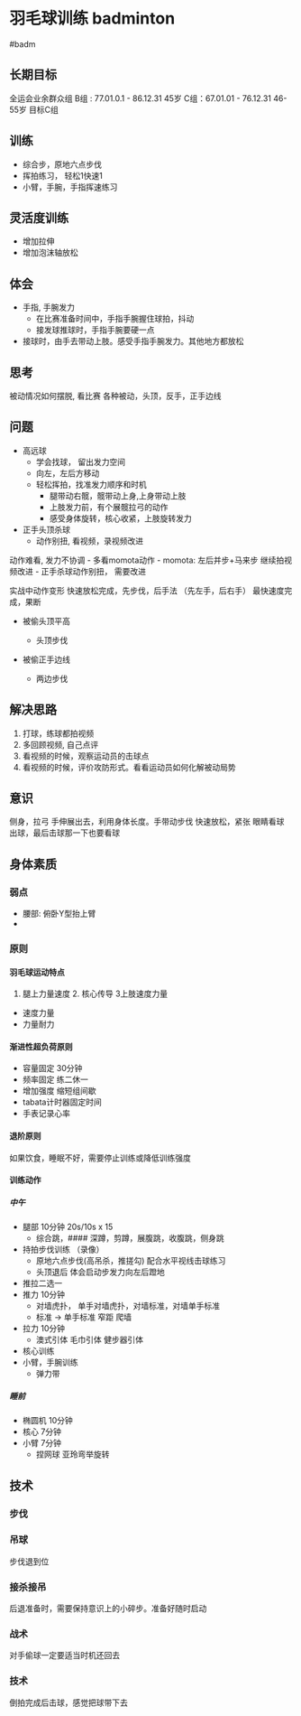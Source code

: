 # 羽毛球训练 badminton

#badm

## 长期目标

全运会业余群众组
B组 : 77.01.0.1 - 86.12.31 45岁
C组：67.01.01 - 76.12.31   46-55岁
目标C组

## 训练
- 综合步，原地六点步伐
- 挥拍练习， 轻松1快速1
- 小臂，手腕，手指挥速练习

## 灵活度训练
- 增加拉伸
- 增加泡沫轴放松

## 体会
- 手指, 手腕发力
	- 在比赛准备时间中，手指手腕握住球拍，抖动
	- 接发球推球时，手指手腕要硬一点
- 接球时，由手去带动上肢。感受手指手腕发力。其他地方都放松

## 思考
被动情况如何摆脱, 看比赛
各种被动，头顶，反手，正手边线

## 问题
- 高远球
	- 学会找球， 留出发力空间
	- 向左，左后方移动
	- 轻松挥拍，找准发力顺序和时机
		- 腿带动右髋，髋带动上身,上身带动上肢
		- 上肢发力前，有个展髋拉弓的动作
		- 感受身体旋转，核心收紧，上肢旋转发力
- 正手头顶杀球
	- 动作别扭, 看视频，录视频改进

动作难看, 发力不协调
	- 多看momota动作
	- momota: 左后并步+马来步
	继续拍视频改进
		- 正手杀球动作别扭， 需要改进

实战中动作变形
	快速放松完成，先步伐，后手法 （先左手，后右手）
	最快速度完成，果断

- 被偷头顶平高
	- 头顶步伐

- 被偷正手边线
	- 两边步伐

## 解决思路
1. 打球，练球都拍视频
2. 多回顾视频, 自己点评
3. 看视频的时候，观察运动员的击球点
4. 看视频的时候，评价攻防形式。看看运动员如何化解被动局势

## 意识

侧身，拉弓
手伸展出去，利用身体长度。手带动步伐
快速放松，紧张
眼睛看球
	出球，最后击球那一下也要看球

## 身体素质

### 弱点
- 腰部: 俯卧Y型抬上臂
- 
### 原则

#### 羽毛球运动特点

1. 腿上力量速度 2. 核心传导 3上肢速度力量
- 速度力量
- 力量耐力

#### 渐进性超负荷原则

- 容量固定 30分钟 
- 频率固定 练二休一
- 增加强度 缩短组间歇
- tabata计时器固定时间
- 手表记录心率

#### 退阶原则

如果饮食，睡眠不好，需要停止训练或降低训练强度

#### 训练动作

##### 中午

- 腿部 10分钟 20s/10s x 15
	- 综合跳，#### 深蹲，剪蹲，展腹跳，收腹跳，侧身跳
- 持拍步伐训练 （录像）
	- 原地六点步伐(高吊杀，推搓勾) 配合水平视线击球练习
	- 头顶退后 体会启动步发力向左后蹬地
- 推拉二选一
- 推力 10分钟
	- 对墙虎扑， 单手对墙虎扑，对墙标准，对墙单手标准
	- 标准 -> 单手标准  窄距 爬墙
- 拉力 10分钟
	- 澳式引体 毛巾引体 健步器引体
- 核心训练
- 小臂，手腕训练
	- 弹力带

##### 睡前
- 椭圆机 10分钟
- 核心 7分钟
- 小臂 7分钟
	- 捏网球 亚玲弯举旋转

## 技术  

### 步伐

### 吊球

步伐退到位

### 接杀接吊

后退准备时，需要保持意识上的小碎步。准备好随时启动

### 战术

对手偷球一定要适当时机还回去

### 技术

倒拍完成后击球，感觉把球带下去